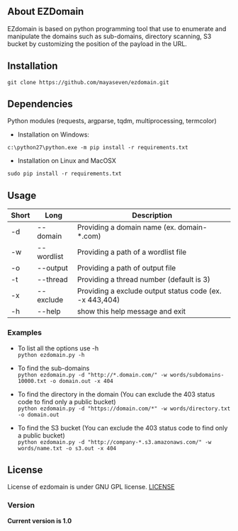 ## About EZDomain
EZdomain is based on python programming tool that use to enumerate and manipulate the domains such as sub-domains, directory scanning, S3 bucket by customizing the position of the payload in the URL.

## Installation
```
git clone https://github.com/mayaseven/ezdomain.git
```

## Dependencies
Python modules (requests, argparse, tqdm, multiprocessing, termcolor)

- Installation on Windows:
```
c:\python27\python.exe -m pip install -r requirements.txt
```

- Installation on Linux and MacOSX
```
sudo pip install -r requirements.txt
```

## Usage

| Short        | Long       | Description
| ------------ |------------|------------
| -d           | --domain   | Providing a domain name (ex. domain-*.com)
| -w           | --wordlist | Providing a path of a wordlist file
| -o           | --output   | Providing a path of output file
| -t           | --thread   | Providing a thread number (default is 3)
| -x           | --exclude  | Providing a exclude output status code (ex. -x 443,404)
| -h           | --help     | show this help message and exit

### Examples
* To list all the options use -h\
```python ezdomain.py -h```

* To find the sub-domains\
```python ezdomain.py -d "http://*.domain.com/" -w words/subdomains-10000.txt -o domain.out -x 404```

* To find the directory in the domain (You can exclude the 403 status code to find only a public bucket)\
```python ezdomain.py -d "https://domain.com/*" -w words/directory.txt -o domain.out```

* To find the S3 bucket (You can exclude the 403 status code to find only a public bucket)\
```python ezdomain.py -d "http://company-*.s3.amazonaws.com/" -w words/name.txt -o s3.out -x 404```

## License
License of ezdomain is under GNU GPL license. [LICENSE](https://github.com/MAYASEVEN/ezdomain/blob/master/LICENSE)

### Version
**Current version is 1.0**
